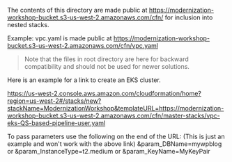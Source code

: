 The contents of this directory are made public at https://modernization-workshop-bucket.s3-us-west-2.amazonaws.com/cfn/ for inclusion into nested stacks.  

Example: vpc.yaml is made public at https://modernization-workshop-bucket.s3-us-west-2.amazonaws.com/cfn/vpc.yaml

> Note that the files in root directory are here for backward compatibility and should not be used for 
> newer solutions.

Here is an example for a link to create an EKS cluster.

https://us-west-2.console.aws.amazon.com/cloudformation/home?region=us-west-2#/stacks/new?stackName=ModernizationWorkshop&templateURL=https://modernization-workshop-bucket.s3-us-west-2.amazonaws.com/cfn/master-stacks/vpc-eks-QS-based-pipeline-user.yaml

To pass parameters use the following on the end of the URL: (This is just an example and won't work with the above link)
&param_DBName=mywpblog or &param_InstanceType=t2.medium or &param_KeyName=MyKeyPair

